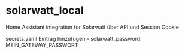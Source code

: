 # solarwatt_local
Home Assistant integration for Solarwatt über API und Session Cookie

secrets.yaml Eintrag hinzufügen - solarwatt_password: MEIN_GATEWAY_PASSWORT
